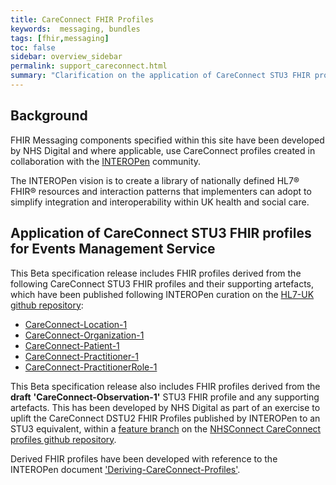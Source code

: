 ```yaml
---
title: CareConnect FHIR Profiles
keywords:  messaging, bundles
tags: [fhir,messaging]
toc: false
sidebar: overview_sidebar
permalink: support_careconnect.html
summary: "Clarification on the application of CareConnect STU3 FHIR profiles for Events Management Service (EMS) event messages"
---
```


## Background ##
FHIR Messaging components specified within this site have been developed by NHS Digital and where applicable, use CareConnect profiles created in collaboration with the [INTEROPen](http://interopen.org) community. 

The INTEROPen vision is to create a library of nationally defined HL7® FHIR® resources and interaction patterns that implementers can adopt to simplify integration and interoperability within UK health and social care.

## Application of CareConnect STU3 FHIR profiles for Events Management Service ##

This Beta specification release includes FHIR profiles derived from the following CareConnect STU3 FHIR profiles and their supporting artefacts, which have been published following INTEROPen curation on the [HL7-UK github repository](https://github.com/HL7-UK/CareConnect-profiles-STU3/):

- [CareConnect-Location-1](https://fhir.hl7.org.uk/STU3/StructureDefinition/CareConnect-Location-1)
- [CareConnect-Organization-1](https://fhir.hl7.org.uk/STU3/StructureDefinition/CareConnect-Organization-1)
- [CareConnect-Patient-1](https://fhir.hl7.org.uk/STU3/StructureDefinition/CareConnect-Patient-1)
- [CareConnect-Practitioner-1](https://fhir.hl7.org.uk/STU3/StructureDefinition/CareConnect-Practitioner-1)
- [CareConnect-PractitionerRole-1](https://fhir.hl7.org.uk/STU3/StructureDefinition/CareConnect-PractitionerRole-1)

This Beta specification release also includes FHIR profiles derived from the **draft** **'CareConnect-Observation-1'** STU3 FHIR profile and any supporting artefacts. This has been developed by NHS Digital as part of an exercise to uplift the CareConnect DSTU2 FHIR Profiles published by INTEROPen to an STU3 equivalent, within a [feature branch](https://github.com/nhsconnect/CareConnect-profiles/tree/feature/stu3) on the [NHSConnect CareConnect profiles github repository](https://github.com/nhsconnect/CareConnect-profiles). 

Derived FHIR profiles have been developed with reference to the INTEROPen document ['Deriving-CareConnect-Profiles'](https://docs.google.com/document/d/1Fe6_w78BiNKwAnmsJi0-oQe7TRc2VpFqUQGpdpbkn7s/edit#heading=h.v4n7w91x36ud).